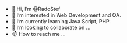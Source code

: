 - 👋 Hi, I’m @RadoStef
- 👀 I’m interested in Web Development and QA.
- 🌱 I’m currently learning Java Script, PHP.
- 💞️ I’m looking to collaborate on ...
- 📫 How to reach me ...

<!---
RadoStef/RadoStef is a ✨ special ✨ repository because its `README.md` (this file) appears on your GitHub profile.
You can click the Preview link to take a look at your changes.
--->
